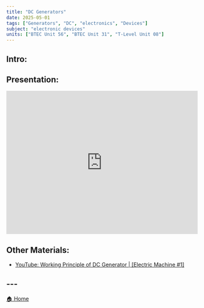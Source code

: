 ```yaml
---
title: "DC Generators"
date: 2025-05-01
tags: ["Generators", "DC", "electronics", "Devices"]
subject: "electronic devices"
units: ["BTEC Unit 56", "BTEC Unit 31", "T-Level Unit 08"]
---
```


## Intro:

## Presentation:

<div style="position: relative; width: 100%; height: 0; padding-top: 75%;">
    <iframe src="https://EngineeringShare.github.io/engineering-hub/presentations/DC Generators.pdf" 
        style="position: absolute; top: 0; left: 0; width: 100%; height: 100%; border: none;">
    </iframe>
</div>

## Other Materials:
* [YouTube: Working Principle of DC Generator | [Electric Machine #1]](https://youtu.be/mq2zjmS8UMI?si=VnWoXIEE92T4mmk2)

## ---

<a href="https://engineeringshare.github.io/engineering-hub">🏠 Home</a>
